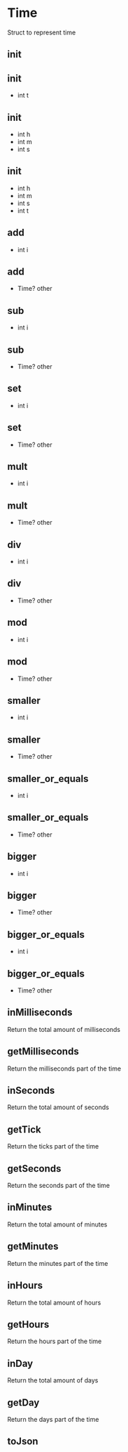 # Time
Struct to represent time
## __init__


## __init__
- int t

## __init__
- int h
- int m
- int s

## __init__
- int h
- int m
- int s
- int t

## __add__
- int i

## __add__
- Time? other

## __sub__
- int i

## __sub__
- Time? other

## __set__
- int i

## __set__
- Time? other

## __mult__
- int i

## __mult__
- Time? other

## __div__
- int i

## __div__
- Time? other

## __mod__
- int i

## __mod__
- Time? other

## __smaller__
- int i

## __smaller__
- Time? other

## __smaller_or_equals__
- int i

## __smaller_or_equals__
- Time? other

## __bigger__
- int i

## __bigger__
- Time? other

## __bigger_or_equals__
- int i

## __bigger_or_equals__
- Time? other

## inMilliseconds

Return the total amount of milliseconds
## getMilliseconds

Return the milliseconds part of the time
## inSeconds

Return the total amount of seconds
## getTick

Return the ticks part of the time
## getSeconds

Return the seconds part of the time
## inMinutes

Return the total amount of minutes
## getMinutes

Return the minutes part of the time
## inHours

Return the total amount of hours
## getHours

Return the hours part of the time
## inDay

Return the total amount of days
## getDay

Return the days part of the time
## __toJson__


